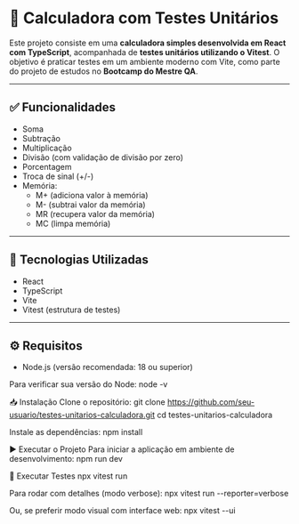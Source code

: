 # 🧮 Calculadora com Testes Unitários

Este projeto consiste em uma **calculadora simples desenvolvida em React com TypeScript**, acompanhada de **testes unitários utilizando o Vitest**. O objetivo é praticar testes em um ambiente moderno com Vite, como parte do projeto de estudos no **Bootcamp do Mestre QA**.

---

## ✅ Funcionalidades

- Soma
- Subtração
- Multiplicação
- Divisão (com validação de divisão por zero)
- Porcentagem
- Troca de sinal (+/-)
- Memória:
  - M+ (adiciona valor à memória)
  - M- (subtrai valor da memória)
  - MR (recupera valor da memória)
  - MC (limpa memória)

---

## 🧰 Tecnologias Utilizadas

- React
- TypeScript
- Vite
- Vitest (estrutura de testes)

---

## ⚙️ Requisitos

- Node.js (versão recomendada: 18 ou superior)

Para verificar sua versão do Node:
node -v

📥 Instalação
Clone o repositório:
git clone https://github.com/seu-usuario/testes-unitarios-calculadora.git
cd testes-unitarios-calculadora

Instale as dependências:
npm install

▶️ Executar o Projeto
Para iniciar a aplicação em ambiente de desenvolvimento:
npm run dev

🧪 Executar Testes
npx vitest run

Para rodar com detalhes (modo verbose):
npx vitest run --reporter=verbose

Ou, se preferir modo visual com interface web:
npx vitest --ui
